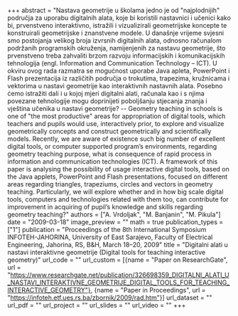 +++
abstract = "Nastava geometrije u školama jedno je od \"najplodnijih\" područja za uporabu digitalnih alata, koje bi koristili nastavnici i učenici kako bi, prvenstveno interaktivno, istražili i vizualizirali geometrijske koncepte te konstruirali geometrijske i znanstvene modele. U današnje vrijeme svjesni smo postojanja velikog broja izvrsnih digitalnih alata, odnosno računalom podržanih programskih okruženja, namijenjenih za nastavu geometrije, što prvenstveno treba zahvaliti brzom razvoju informacijskih i komunikacijskih tehnologija (engl. Information and Communication Technology – ICT). U okviru ovog rada razmatra se mogućnost uporabe Java apleta, PowerPoint i Flash prezentacija iz različitih područja o trokutima, trapezima, kružnicama i vektorima u nastavi geometrije kao interaktivnih nastavnih alata. Posebno ćemo istražiti dali i u kojoj mjeri digitalni alati, računala kao i s njima povezane tehnologije mogu doprinijeti poboljšanju stjecanja znanja i vještina učenika u nastavi geometrije? -- Geometry teaching in schools is one of \"the most productive\" areas for appropriation of digital tools, which teachers and pupils would use, interactively prior, to explore and visualize geometrically concepts and construct geometrically and scientifically models. Recently, we are aware of existence such big number of excellent digital tools, or computer supported program’s environments, regarding geometry teaching purpose, what is consequence of rapid process in information and communication technologies (ICT). A framework of this paper is analysing the possibility of usage interactive digital tools, based on the Java applets, PowerPoint and Flash presentations, focused on different areas regarding triangles, trapeziums, circles and vectors in geometry teaching. Particularly, we will explore whether and in how big scale digital tools, computers and technologies related with them too, can contribute for improvement in acquiring of pupil’s knowledge and skills regarding geometry teaching?"
authors = ["A. Vrdoljak", "M. Banjanin", "M. Pikula"]
date = "2009-03-18"
image_preview = ""
math = true
publication_types = ["1"]
publication = "Proceedings of the 8th International Symposium INFOTEH-JAHORINA, University of East Sarajevo, Faculty of Electrical Engineering, Jahorina, RS, B&H, March 18–20, 2009"
title = "Digitalni alati u nastavi interaktivne geometrije (Digital tools for teaching interactive geometry)"
url_code = ""
url_custom = [{name = "Paper on ResearchGate", url = "https://www.researchgate.net/publication/326698359_DIGITALNI_ALATI_U_NASTAVI_INTERAKTIVNE_GEOMETRIJE_DIGITAL_TOOLS_FOR_TEACHING_INTERACTIVE_GEOMETRY"}, {name = "Paper in Proceedings", url = "https://infoteh.etf.ues.rs.ba/zbornik/2009/rad.htm"}]
url_dataset = ""
url_pdf = ""
url_project = ""
url_slides = ""
url_video = ""
+++
